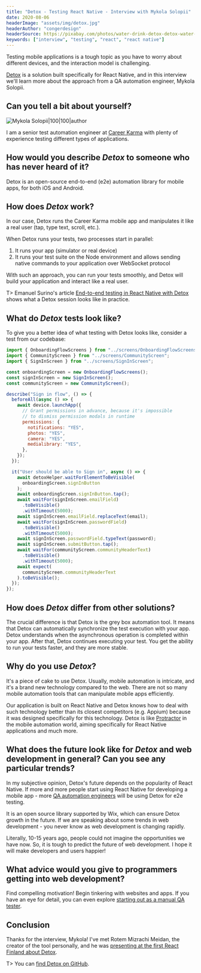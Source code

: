 ```yaml
---
title: "Detox - Testing React Native - Interview with Mykola Solopii"
date: 2020-08-06
headerImage: "assets/img/detox.jpg"
headerAuthor: "congerdesign"
headerSource: https://pixabay.com/photos/water-drink-detox-detox-water-1487304/
keywords: ["interview", "testing", "react", "react native"]
---
```


Testing mobile applications is a tough topic as you have to worry about different devices, and the interaction model is challenging.

[Detox](https://github.com/wix/Detox) is a solution built specifically for React Native, and in this interview we'll learn more about the approach from a QA automation engineer, Mykola Solopii.

## Can you tell a bit about yourself?

![Mykola Solopii|100|100|author](assets/img/mykola.jpg)

I am a senior test automation engineer at [Career Karma](https://careerkarma.com/) with plenty of experience testing different types of applications.

## How would you describe _Detox_ to someone who has never heard of it?

Detox is an open-source end-to-end (e2e) automation library for mobile apps, for both iOS and Android.

## How does _Detox_ work?

In our case, Detox runs the Career Karma mobile app and manipulates it like a real user (tap, type text, scroll, etc.).

When Detox runs your tests, two processes start in parallel:

1. It runs your app (simulator or real device)
2. It runs your test suite on the Node environment and allows sending native commands to your application over WebSocket protocol

With such an approach, you can run your tests smoothly, and Detox will build your application and interact like a real user.

T> Emanuel Surino's article [End-to-end testing in React Native with Detox](https://blog.logrocket.com/end-to-end-testing-in-react-native-with-detox/) shows what a Detox session looks like in practice.

## What do _Detox_ tests look like?

To give you a better idea of what testing with Detox looks like, consider a test from our codebase:

```javascript
import { OnboardingFlowScreens } from "../screens/OnboardingFlowScreens";
import { CommunityScreen } from "../screens/CommunityScreen";
import { SignInScreen } from "../screens/SignInScreen";

const onboardingScreen = new OnboardingFlowScreens();
const signInScreen = new SignInScreen();
const communityScreen = new CommunityScreen();

describe("Sign in flow", () => {
  beforeAll(async () => {
    await device.launchApp({
      // Grant permissions in advance, because it's impossible
      // to dismiss permission modals in runtime
      permissions: {
        notifications: "YES",
        photos: "YES",
        camera: "YES",
        medialibrary: "YES",
      },
    });
  });

  it("User should be able to Sign in", async () => {
    await detoxHelper.waitForElementToBeVisible(
      onboardingScreen.signInButton
    );
    await onboardingScreen.signInButton.tap();
    await waitFor(signInScreen.emailField)
      .toBeVisible()
      .withTimeout(5000);
    await signInScreen.emailField.replaceText(email);
    await waitFor(signInScreen.passwordField)
      .toBeVisible()
      .withTimeout(5000);
    await signInScreen.passwordField.typeText(password);
    await signInScreen.submitButton.tap();
    await waitFor(communityScreen.communityHeaderText)
      .toBeVisible()
      .withTimeout(5000);
    await expect(
      communityScreen.communityHeaderText
    ).toBeVisible();
  });
});
```

## How does _Detox_ differ from other solutions?

The crucial difference is that Detox is the grey box automation tool. It means that Detox can automatically synchronize the test execution with your app. Detox understands when the asynchronous operation is completed within your app. After that, Detox continues executing your test. You get the ability to run your tests faster, and they are more stable.

## Why do you use _Detox_?

It's a piece of cake to use Detox. Usually, mobile automation is intricate, and it's a brand new technology compared to the web. There are not so many mobile automation tools that can manipulate mobile apps efficiently.

Our application is built on React Native and Detox knows how to deal with such technology better than its closest competitors (e.g. Appium) because it was designed specifically for this technology. Detox is like [Protractor](https://github.com/angular/protractor) in the mobile automation world, aiming specifically for React Native applications and much more.

## What does the future look like for _Detox_ and web development in general? Can you see any particular trends?

In my subjective opinion, Detox's future depends on the popularity of React Native. If more and more people start using React Native for developing a mobile app - more [QA automation engineers](https://careerkarma.com/careers/quality-assurance-engineer) will be using Detox for e2e testing.

It is an open source library supported by Wix, which can ensure Detox growth in the future. If we are speaking about some trends in web development - you never know as web development is changing rapidly.

Literally, 10-15 years ago, people could not imagine the opportunities we have now. So, it is tough to predict the future of web development. I hope it will make developers and users happier!

## What advice would you give to programmers getting into web development?

Find compelling motivation! Begin tinkering with websites and apps. If you have an eye for detail, you can even explore [starting out as a manual QA tester](https://careerkarma.com/blog/manual-to-automation-tester/).

## Conclusion

Thanks for the interview, Mykola! I've met Rotem Mizrachi Meidan, the creator of the tool personally, and he was [presenting at the first React Finland about Detox](https://www.youtube.com/watch?v=iCmqaMrrZMA).

T> You can [find Detox on GitHub](https://github.com/wix/Detox).
